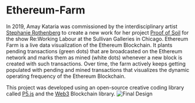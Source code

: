 # Ethereum-Farm
In 2019, Amay Kataria was commissioned by the interdisciplinary artist [Stephanie Rothenberg](https://stephanierothenberg.com/) to create a new work for her project [Proof of Soil](https://stephanierothenberg.com/proof-of-soil/) for the show Re:Working Labour at the Sullivan Galleries in Chicago. Ethereum Farm is a live data visualization of the Ethereum Blockchain. It plants pending transactions (green dots) that are broadcasted on the Ethereum network and marks them as mined (white dots) whenever a new block is created with such transactions. Over time, the farm actively keeps getting populated with pending and mined transactions that visualizes the dynamic operating frequency of the Ethereum Blockchain.

This project was developed using an open-source creative coding library called [P5.js](https://p5js.org/) and the [Web3](https://web3.foundation/) Blockchain library.
![Final Design](https://user-images.githubusercontent.com/4178424/145728394-3c35ac74-6eaf-4418-9809-80be1b81a9a7.png)
